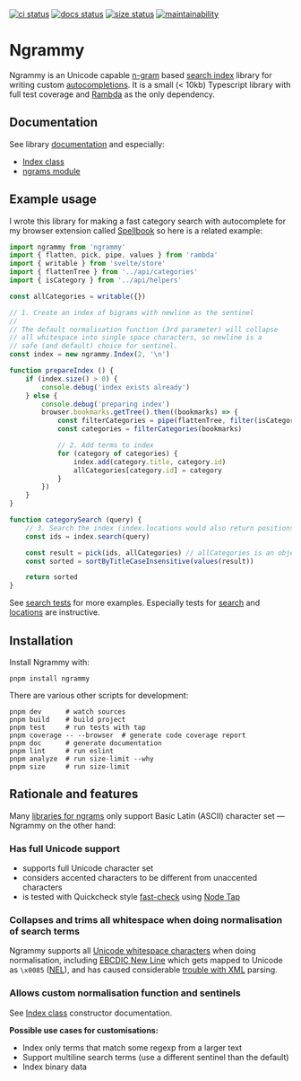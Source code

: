 <span>
<a href="https://github.com/peterhil/ngrammy/actions/workflows/main.yml">
<img alt="ci status" src="https://github.com/peterhil/ngrammy/workflows/CI/badge.svg"></a>
<a href="https://github.com/peterhil/ngrammy/actions/workflows/docs.yml">
<img alt="docs status" src="https://github.com/peterhil/ngrammy/workflows/Docs/badge.svg"></a>
<a href="https://github.com/peterhil/ngrammy/actions/workflows/size.yml">
<img alt="size status" src="https://github.com/peterhil/ngrammy/workflows/size/badge.svg"></a>
<a href="https://codeclimate.com/github/peterhil/ngrammy/maintainability">
<img alt="maintainability" src="https://api.codeclimate.com/v1/badges/46e067100c6bce035c84/maintainability"></a>
</span>

# Ngrammy

Ngrammy is an Unicode capable [n-gram] based [search index] library
for writing custom [autocompletions]. It is a small (< 10kb)
Typescript library with full test coverage and
[Rambda](https://selfrefactor.github.io/rambda/#/) as the only
dependency.

## Documentation

See library [documentation] and especially:

* [Index class]
* [ngrams module]

## Example usage

I wrote this library for making a fast category search with
autocomplete for my browser extension called
[Spellbook](https://github.com/peterhil/spellbook) so here is a
related example:

```javascript
import ngrammy from 'ngrammy'
import { flatten, pick, pipe, values } from 'rambda'
import { writable } from 'svelte/store'
import { flattenTree } from '../api/categories'
import { isCategory } from '../api/helpers'

const allCategories = writable({})

// 1. Create an index of bigrams with newline as the sentinel
//
// The default normalisation function (3rd parameter) will collapse
// all whitespace into single space characters, so newline is a
// safe (and default) choice for sentinel.
const index = new ngrammy.Index(2, '\n')

function prepareIndex () {
    if (index.size() > 0) {
        console.debug('index exists already')
    } else {
        console.debug('preparing index')
        browser.bookmarks.getTree().then((bookmarks) => {
            const filterCategories = pipe(flattenTree, filter(isCategory))
            const categories = filterCategories(bookmarks)

            // 2. Add terms to index
            for (category of categories) {
                index.add(category.title, category.id)
                allCategories[category.id] = category
            }
        })
    }
}

function categorySearch (query) {
    // 3. Search the index (index.locations would also return positions)
    const ids = index.search(query)

    const result = pick(ids, allCategories) // allCategories is an object
    const sorted = sortByTitleCaseInsensitive(values(result))

    return sorted
}
```

See [search tests](src/search.test.ts) for more examples. Especially
tests for [search](src/search.test.ts#L201) and
[locations](src/search.test.ts#L252) are instructive.

## Installation

Install Ngrammy with:

```
pnpm install ngrammy
```

There are various other scripts for development:

```
pnpm dev      # watch sources
pnpm build    # build project
pnpm test     # run tests with tap
pnpm coverage -- --browser  # generate code coverage report
pnpm doc      # generate documentation
pnpm lint     # run eslint
pnpm analyze  # run size-limit --why
pnpm size     # run size-limit
```

## Rationale and features

Many [libraries for ngrams] only support Basic Latin (ASCII) character
set — Ngrammy on the other hand:

### Has full Unicode support

* supports full Unicode character set
* considers accented characters to be different from unaccented characters
* is tested with Quickcheck style [fast-check] using [Node Tap]

### Collapses and trims all whitespace when doing normalisation of search terms

Ngrammy supports all [Unicode whitespace characters] when doing
normalisation, including [EBCDIC New Line] which gets mapped to
Unicode as `\x0085` ([NEL]), and has caused considerable [trouble with
XML] parsing.

### Allows custom normalisation function and sentinels

See [Index class] constructor documentation.

**Possible use cases for customisations:**

* Index only terms that match some regexp from a larger text
* Support multiline search terms (use a different sentinel than the default)
* Index binary data

[Index class]: https://peterhil.github.io/ngrammy/classes/search.Index.html
[documentation]: https://peterhil.github.io/ngrammy/
[ngrams module]: https://peterhil.github.io/ngrammy/modules/ngram.html

[EBCDIC New Line]: https://en.wikipedia.org/wiki/EBCDIC#NL
[NEL]: https://en.wikipedia.org/wiki/Newline#Unicode
[Unicode whitespace characters]: https://en.wikipedia.org/wiki/Whitespace_character#Unicode
[autocompletions]: https://en.wikipedia.org/wiki/Autocomplete
[n-gram]: https://en.wikipedia.org/wiki/N-gram
[search index]: https://en.wikipedia.org/wiki/Search_engine_indexing#Index_data_structures
[trouble with XML]: https://www.w3.org/TR/newline/

[Node Tap]: https://node-tap.org/
[fast-check]: https://dubzzz.github.io/fast-check.github.com/
[libraries for ngrams]: https://www.npmjs.com/search?q=ngram
